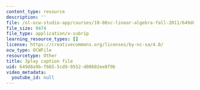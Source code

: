 ```yaml
---
content_type: resource
description: ''
file: /ol-ocw-studio-app/courses/18-06sc-linear-algebra-fall-2011/649d8a9bf6655cd99552d08602ee8f9b_7UJ4CFRGd-U.vtt
file_size: 9474
file_type: application/x-subrip
learning_resource_types: []
license: https://creativecommons.org/licenses/by-nc-sa/4.0/
ocw_type: OCWFile
resourcetype: Other
title: 3play caption file
uid: 649d8a9b-f665-5cd9-9552-d08602ee8f9b
video_metadata:
  youtube_id: null
---
```

